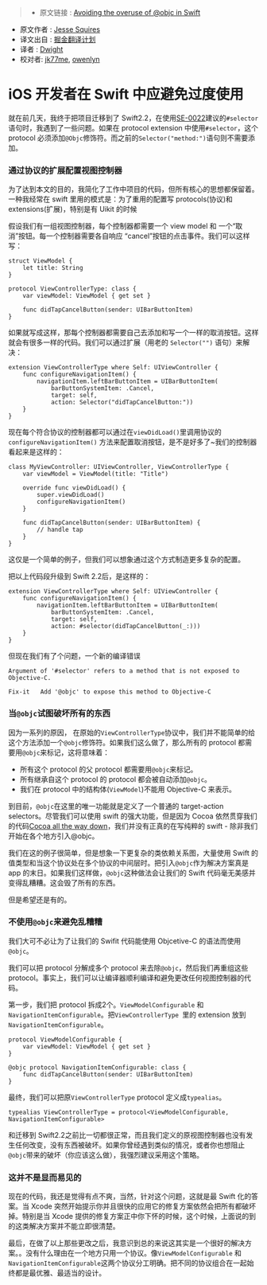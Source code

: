 >* 原文链接 : [Avoiding the overuse of @objc in Swift](http://www.jessesquires.com/avoiding-objc-in-swift/)
* 原文作者 : [Jesse Squires](http://www.jessesquires.com/)
* 译文出自 : [掘金翻译计划](https://github.com/xitu/gold-miner)
* 译者 : [Dwight](https://github.com/ldhlfzysys)
* 校对者: [jk77me](https://github.com/jk77me), [owenlyn](https://github.com/owenlyn)

# iOS 开发者在 Swift 中应避免过度使用

就在前几天，我终于把项目迁移到了 Swift2.2，在使用[SE-0022](https://github.com/apple/swift-evolution/blob/master/proposals/0022-objc-selectors.md)建议的`#selector`语句时，我遇到了一些问题。如果在 protocol extension 中使用`#selector`，这个 protocol 必须添加`@Objc`修饰符。而之前的`Selector("method:")`语句则不需要添加。


### 通过协议的扩展配置视图控制器

为了达到本文的目的，我简化了工作中项目的代码，但所有核心的思想都保留着。一种我经常在 swift 里用的模式是：为了重用的配置写 protocols(协议)和 extensions(扩展)，特别是有 Uikit 的时候

假设我们有一组视图控制器，每个控制器都需要一个 view model 和 一个“取消”按钮。每一个控制器需要各自响应
“cancel”按钮的点击事件。我们可以这样写：


    struct ViewModel {
        let title: String
    }

    protocol ViewControllerType: class {
        var viewModel: ViewModel { get set }

        func didTapCancelButton(sender: UIBarButtonItem)
    }



如果就写成这样，那每个控制器都需要自己去添加和写一个一样的取消按钮。这样就会有很多一样的代码。我们可以通过扩展（用老的 `Selector("")` 语句）来解决：



    extension ViewControllerType where Self: UIViewController {
        func configureNavigationItem() {
            navigationItem.leftBarButtonItem = UIBarButtonItem(
                barButtonSystemItem: .Cancel,
                target: self,
                action: Selector("didTapCancelButton:"))
        }
    }



现在每个符合协议的控制器都可以通过在`viewDidLoad()`里调用协议的`configureNavigationItem()` 方法来配置取消按钮，是不是好多了~我们的控制器看起来是这样的：


    class MyViewController: UIViewController, ViewControllerType {
        var viewModel = ViewModel(title: "Title")

        override func viewDidLoad() {
            super.viewDidLoad()
            configureNavigationItem()
        }

        func didTapCancelButton(sender: UIBarButtonItem) {
            // handle tap
        }
    }



这仅是一个简单的例子，但我们可以想象通过这个方式制造更多复杂的配置。

把以上代码段升级到 Swift 2.2后，是这样的：



    extension ViewControllerType where Self: UIViewController {
        func configureNavigationItem() {
            navigationItem.leftBarButtonItem = UIBarButtonItem(
                barButtonSystemItem: .Cancel,
                target: self,
                action: #selector(didTapCancelButton(_:)))
        }
    }



但现在我们有了个问题，一个新的编译错误



    Argument of '#selector' refers to a method that is not exposed to Objective-C.

    Fix-it   Add '@objc' to expose this method to Objective-C



### 当`@objc`试图破坏所有的东西

因为一系列的原因， 在原始的`ViewControllerType`协议中，我们并不能简单的给这个方法添加一个`@objc`修饰符。如果我们这么做了，那么所有的 protocol 都需要用`@objc`来标记，这将意味着：

*   所有这个 protocol 的父 protocol 都需要用`@objc`来标记。
*   所有继承自这个 protocol 的 protocol 都会被自动添加`@objc`。
*   我们在 protocol 中的结构体(`ViewModel`)不能用 Objective-C 来表示。

到目前，`@objc`在这里的唯一功能就是定义了一个普通的 target-action selectors。尽管我们可以使用 swift 的强大功能，但是因为 Cocoa 依然贯穿我们的代码[Cocoa all the way down](http://inessential.com/2016/05/25/oldie_complains_about_the_old_old_ways)，我们并没有正真的在写纯粹的 swift - 除非我们开始在各个地方引入@objc。

我们在这的例子很简单，但是想象一下更复杂的类依赖关系图，大量使用 Swift 的值类型和当这个协议处在多个协议的中间层时。把引入`@objc`作为解决方案真是 app 的末日。如果我们这样做，`@objc`这种做法会让我们的 Swift 代码毫无美感并变得乱糟糟。这会毁了所有的东西。

但是希望还是有的。

### 不使用`@objc`来避免乱糟糟

我们大可不必让为了让我们的 Swifit 代码能使用 Objcetive-C 的语法而使用`@objc`。

我们可以把 protocol 分解成多个 protocol 来去除`@objc`，然后我们再重组这些 protocol。事实上，我们可以让编译器顺利编译和避免更改任何视图控制器的代码。

第一步，我们把 protocol 拆成2个。`ViewModelConfigurable` 和 `NavigationItemConfigurable`。把`ViewControllerType `里的 extension 放到`NavigationItemConfigurable`。


    protocol ViewModelConfigurable {
        var viewModel: ViewModel { get set }
    }

    @objc protocol NavigationItemConfigurable: class {
        func didTapCancelButton(sender: UIBarButtonItem)
    }



最终，我们可以把原`ViewControllerType` protocol 定义成`typealias`。


    typealias ViewControllerType = protocol<ViewModelConfigurable, NavigationItemConfigurable>



和迁移到 Swift2.2之前比一切都很正常，而且我们定义的原视图控制器也没有发生任何改变，没有东西被破坏。如果你曾经遇到类似的情况，或者你也想阻止`@objc`带来的破坏（你应该这么做），我强烈建议采用这个策略。

### 这并不是显而易见的


现在的代码，我还是觉得有点不爽，当然，针对这个问题，这就是最 Swift 化的答案。当 Xcode 突然开始提示你并且很快的应用它的修复方案依然会把所有都破坏掉。特别是当 Xcode 提供的修复方案正中你下怀的时候，这个时候，上面说的到的这类解决方案并不能立即很清楚。

最后，在做了以上那些更改之后，我意识到总的来说这其实是一个很好的解决方案。。没有什么理由在一个地方只用一个协议。像`ViewModelConfigurable` 和 `NavigationItemConfigurable`这两个协议分工明确。把不同的协议组合在一起始终都是最优雅、最适当的设计。
